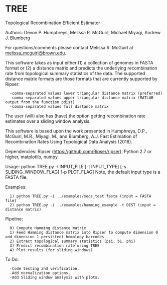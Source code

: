 # TREE
Topological Recombination Efficient Estimator

Authors: Devon P. Humphreys, Melissa R. McGuirl, Michael Miyagi, Andrew J. Blumberg

For questions/comments please contact Melissa R. McGuirl at melissa_mcguirl@brown.edu.

This software takes as input either (1) a collection of genomes in FASTA format  or (2) a distance matrix and predicts the underlying recombination rate from topological summary statistics of the data. The supported distance matrix formats are those formats that are currently supported by Ripser:

      -comma-separated values lower triangular distance matrix (preferred)
      -comma-separated values upper triangular distance matrix (MATLAB output from the function pdist)
      -comma-separated values full distance matrix

The user (will) also has (have) the option getting recombination rate estimates over a sliding window analysis.

This software is based upon the work presented in Humphreys, D.P., McGuirl, M.R., Miyagi, M., and Blumberg, A.J. Fast Estimation of Recombination Rates Using Topological Data Analysis (2018).

Dependencies: Ripser (https://github.com/Ripser/ripser), Python 2.7 or higher, matplotlib, numpy

Usage: python TREE.py -i INPUT_FILE [-t INPUT_TYPE] [-s SLIDING_WINDOW_FLAG] [-p PLOT_FLAG]
Note, the default input type is a FASTA file.

Examples:    

      1) python TREE.py -i ../examples/seqs_test.fasta (input = FASTA file)   
      2) python TREE.py -i ../examples/hamming_example -t DIST (input = distance matrix)

Pipeline:

      0) Compute Hamming distance matrix
      1) Feed Hamming distance matrix into Ripser to compute dimension 0 and dimension 1 persistent homology barcodes
      2) Extract topological summary statistics (psi, b1, phi)
      3) Predict recombination rate using TREE
      4) Plot results (for sliding windows)


To Do:

      -Code testing and verification.
      -Add normalization options.
      -Add Sliding window analysis with plots.
